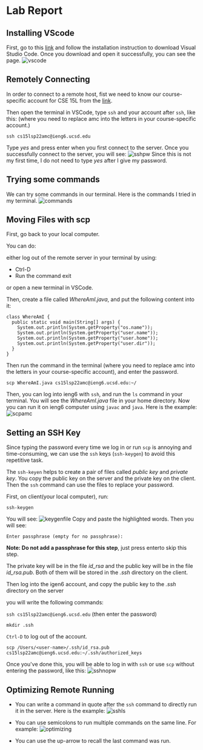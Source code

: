 # Lab Report
## Installing VScode
First, go to this [link](https://code.visualstudio.com/download) and follow the installation instruction to download Visual Studio Code.
Once you download and open it successfully, you can see the page.
![vscode](vscode.png)

## Remotely Connecting
In order to connect to a remote host, fist we need to know our course-specific account for CSE 15L from the [link](https://sdacs.ucsd.edu/~icc/index.php).

Then open the terminal in VSCode, type `ssh` and your account after `ssh`, like this: (where you need to replace amc into the letters in your course-specific account.)

`ssh cs15lsp22amc@ieng6.ucsd.edu`

Type *yes* and press enter when you first connect to the server. Once you successfully connect to the server, you will see: ![sshpw](sshpw.png)
Since this is not my first time, I do not need to type *yes* after I give my password. 


## Trying some commands
We can try some commands in our terminal. Here is the commands I tried in my terminal. ![commands](commands.png)


## Moving Files with scp
First, go back to your local computer. 

You can do: 

either log out of the remote server in your terminal by using:

* Ctrl-D
* Run the command exit

or open a new terminal in VSCode.

Then, create a file called *WhereAmI.java*, and put the following content into it:
```
class WhereAmI {
  public static void main(String[] args) {
    System.out.println(System.getProperty("os.name"));
    System.out.println(System.getProperty("user.name"));
    System.out.println(System.getProperty("user.home"));
    System.out.println(System.getProperty("user.dir"));
  }
}
```
Then run the command in the terminal (where you need to replace amc into the letters in your course-specific account), and enter the password.

`scp WhereAmI.java cs15lsp22amc@ieng6.ucsd.edu:~/`

Then, you can log into ieng6 with `ssh`, and run the `ls` command in your terminal. You will see the *WhereAmI.java* file in your home directory. Now you can run it on ieng6 computer using `javac` and `java`. Here is the example:
![scpamc](scpamc.png) 


## Setting an SSH Key
Since typing the password every time we log in or run `scp` is annoying and time-consuming, we can use the `ssh` keys (`ssh-keygen`) to avoid this repetitive task.

The `ssh-keyen` helps to create a pair of files called *public key* and *private key*. You copy the public key on the server and the private key on the client. Then the `ssh` command can use the files to replace your password.

First, on client(your local computer), run: 

`ssh-keygen`

You will see: 
![keygenfile](keygenfile.png)
Copy and paste the highlighted words. Then you will see:

`Enter passphrase (empty for no passphrase):`

**Note: Do not add a passphrase for this step**, just press enterto skip this step.

The private key will be in the file *id_rsa* and the public key will be in the file *id_rsa.pub*. Both of them will be stored in the *.ssh* directory on the client.

Then log into the igen6 account, and copy the public key to the *.ssh* directory on the server 

you will write the following commands:

`ssh cs15lsp22amc@ieng6.ucsd.edu` (then enter the password)

`mkdir .ssh`

`Ctrl-D` to log out of the account.

`scp /Users/<user-name>/.ssh/id_rsa.pub cs15lsp22amc@ieng6.ucsd.edu:~/.ssh/authorized_keys`

Once you've done this, you will be able to log in with `ssh` or use `scp` without entering the password, like this:
![sshnopw](sshnopw.png)


## Optimizing Remote Running

* You can write a command in quote after the `ssh` command to directly run it in the server. Here is the example:
![sshls](sshls.png)

* You can use semicolons to run multiple commands on the same line. For example:
![optimizing](optimizing.png)

* You can use the up-arrow to recall the last command was run.